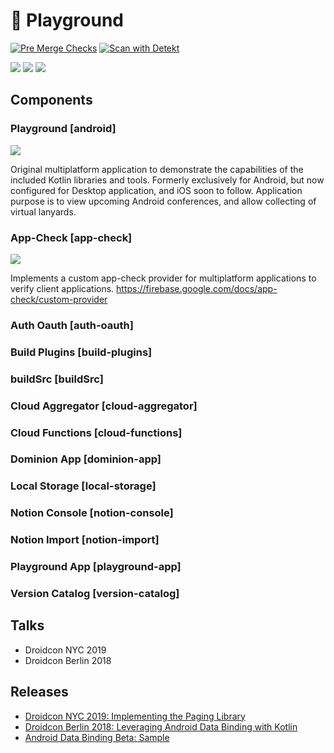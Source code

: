 # 🧪 Playground

[![Pre Merge Checks](https://github.com/ashdavies/playground/actions/workflows/pre-merge.yaml/badge.svg)](https://github.com/ashdavies/playground/actions/workflows/pre-merge.yaml)
[![Scan with Detekt](https://github.com/ashdavies/playground/actions/workflows/detekt.yml/badge.svg)](https://github.com/ashdavies/playground/actions/workflows/detekt.yml)

[![](https://img.shields.io/github/last-commit/ashdavies/playground.svg)](https://github.com/ashdavies/playground/commits/master)
[![](https://img.shields.io/github/issues-pr/ashdavies/playground.svg)](https://github.com/ashdavies/playground/pulls)
[![](https://img.shields.io/github/license/ashdavies/playground.svg)](https://github.com/ashdavies/playground/blob/main/LICENSE)

## Components

### Playground [android]
![](https://img.shields.io/badge/project-experimental-kotlin.svg?colorA=555555&colorB=E54857&label=&logo=kotlin&logoColor=ffffff&logoWidth=10)

Original multiplatform application to demonstrate the capabilities of the included Kotlin libraries and tools.
Formerly exclusively for Android, but now configured for Desktop application, and iOS soon to follow.
Application purpose is to view upcoming Android conferences, and allow collecting of virtual lanyards.

### App-Check [app-check]
![](https://img.shields.io/badge/project-experimental-kotlin.svg?colorA=555555&colorB=E54857&label=&logo=kotlin&logoColor=ffffff&logoWidth=10)

Implements a custom app-check provider for multiplatform applications to verify client applications.
https://firebase.google.com/docs/app-check/custom-provider

### Auth Oauth [auth-oauth]
### Build Plugins [build-plugins]
### buildSrc [buildSrc]
### Cloud Aggregator [cloud-aggregator]
### Cloud Functions [cloud-functions]
### Dominion App [dominion-app]
### Local Storage [local-storage]
### Notion Console [notion-console]
### Notion Import [notion-import]
### Playground App [playground-app]
### Version Catalog [version-catalog]

## Talks
- Droidcon NYC 2019
- Droidcon Berlin 2018

## Releases

- [Droidcon NYC 2019: Implementing the Paging Library](https://github.com/ashdavies/playground/releases/tag/v3.0)
- [Droidcon Berlin 2018: Leveraging Android Data Binding with Kotlin](https://github.com/ashdavies/playground/releases/tag/v2.0)
- [Android Data Binding Beta: Sample](https://github.com/ashdavies/playground/releases/tag/v1.0)
